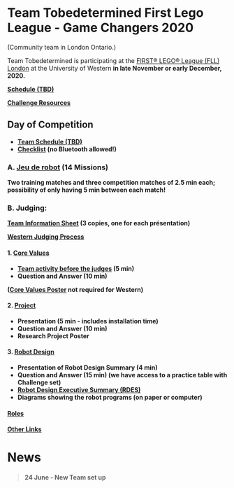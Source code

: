 # Team Tobedetermined First Lego League - Game Changers 2020
(Community team in London Ontario.)

Team Tobedetermined is participating at the [FIRST® LEGO® League (FLL) London](https://www.eng.uwo.ca/outreach/first-robotics/lego-league/) at the University of Western <b>in late November or early December, 2020<b/>.

[Schedule (TBD)](FLLSchedule2019_General_Schedule.pdf)

[Challenge Resources](challenge.md)

## Day of Competition
* [Team Schedule (TBD)](FLLSchedule2019_Team49360.pdf)
* [Checklist](checklistWestern2019.pdf) (no Bluetooth allowed!)

### A. [Jeu de robot](jeudurobot.md) (14 Missions)

Two training matches and three competition matches of 2.5 min each; possibility of only having 5 min between each match!

### B. Judging:
[Team Information Sheet](TeamInfoSheet_FL005_Fillable.pdf) (3 copies, one for each présentation)

[Western Judging Process](CoachesDayPresentation2019_judging.pdf)

#### 1. [Core Values](valeurs.md)
* [Team activity before the judges](http://flltutorials.com/translations/en-us/CoreValues/CVJudging.pdf) (5 min)
* Question and Answer (10 min)

([Core Values Poster](http://flltutorials.com/translations/en-us/CoreValues/CVPoster.pdf) not required for Western)

#### 2. [Project](projet.md)
* Presentation (5 min - includes installation time)
* Question and Answer (10 min)
* Research Project Poster

#### 3. [Robot Design](robotDesign.md)
* Presentation of Robot Design Summary (4 min)
* Question and Answer (15 min) (we have access to a practice table with Challenge set)
* [Robot Design Executive Summary (RDES)](IO_RDES.pdf)
* Diagrams showing the robot programs (on paper or computer) 

#### [Roles](roles.md)

#### [Other Links](liens.md)


# News
> #### 24 June - New Team set up
